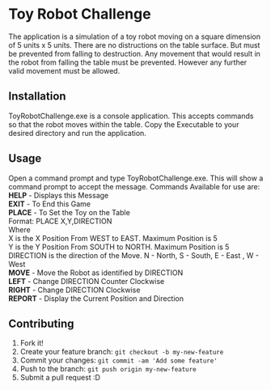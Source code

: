 
# Toy Robot Challenge
The application is a simulation of a toy robot moving on a square dimension of 5 units x 5 units. There
are no distructions on the table surface. But must be prevented from falling to destruction. Any movement that would result in the robot from falling the table must be prevented. However any further valid movement must be allowed.

## Installation
ToyRobotChallenge.exe is a console application. This accepts commands so that the robot moves within the table.
Copy the Executable to your desired directory and run the application.

## Usage
Open a command prompt and type ToyRobotChallenge.exe. This will show a command prompt to accept the message.
Commands Available for use are:<BR>
<B>HELP</B> - Displays this Message<BR>
<B>EXIT</B> - To End this Game<BR>
<B>PLACE</B> - To Set the Toy on the Table<BR>
<T>Format: PLACE X,Y,DIRECTION <BR>
Where<BR>
X is the X Position From WEST to EAST. Maximum Position is 5<BR>
Y is the Y Position From SOUTH to NORTH. Maximum Position is 5<BR>
DIRECTION is the direction of the Move. N - North, S - South, E - East , W - West<BR>
<B>MOVE</B> - Move the Robot as identified by DIRECTION <BR>
<B>LEFT</B> - Change DIRECTION Counter Clockwise <BR>
<B>RIGHT</B> - Change DIRECTION Clockwise <BR>
<B>REPORT</B> - Display the Current Position and Direction <BR>

## Contributing
1. Fork it!
2. Create your feature branch: `git checkout -b my-new-feature`
3. Commit your changes: `git commit -am 'Add some feature'`
4. Push to the branch: `git push origin my-new-feature`
5. Submit a pull request :D
